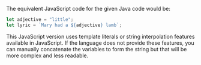 The equivalent JavaScript code for the given Java code would be: 
```javascript
let adjective = "little";
let lyric = `Mary had a ${adjective} lamb`;
```
This JavaScript version uses template literals or string interpolation features available in JavaScript. If the language does not provide these features, you can manually concatenate the variables to form the string but that will be more complex and less readable.
